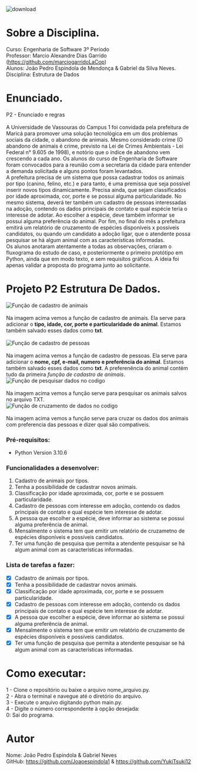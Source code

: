![download](https://user-images.githubusercontent.com/87872775/228082987-ac241011-e117-49cc-ba8e-461c5577d0f8.png)
# Sobre a Disciplina.
Curso: Engenharia de Software 3º Período <br>
Professor: Marcio Alexandre Dias Garrido (https://github.com/marciogarridoLaCop) <br>
Alunos: João Pedro Espindola de Mendonça & Gabriel da Silva Neves. <br>
Disciplina: Estrutura de Dados<br> 

# Enunciado.
P2 - Enunciado e regras <br><br>
A Universidade de Vassouras do Campus 1 foi convidada pela prefeitura de Maricá para promover uma solução tecnológica em um dos problemas sociais da cidade, o abandono de animais. Mesmo considerado crime (O abandono de animais é crime, previsto na Lei de Crimes Ambientais - Lei Federal n° 9.605 de 1998), e notório que o índice de abandono vem crescendo a cada ano.
Os alunos do curso de Engenharia de Software foram convocados para a reunião com a secretaria da cidade para entender a demanda solicitada e alguns pontos foram levantados. <br>
A prefeitura precisa de um sistema que possa cadastrar todos os animais por tipo (canino, felino, etc.) e para tanto, é uma premissa que seja possível inserir novos tipos dinamicamente. Precisa ainda, que sejam classificados por idade aproximada, cor, porte e se possui alguma particularidade. No mesmo sistema, deverá ter também um cadastro de pessoas interessadas na adoção, contendo os dados principais de contato e qual espécie teria o interesse de adotar. Ao escolher a espécie, deve também informar se possui alguma preferência do animal. Por fim, no final do mês a prefeitura emitirá um relatório de cruzamento de espécies disponíveis x possíveis candidatos, ou quando um candidato a adoção ligar, que o atendente possa pesquisar se há algum animal com as características informadas. <br>
Os alunos anotaram atentamente a todas as observações, criaram o fluxograma do estudo de caso, e posteriormente o primeiro protótipo em Python, ainda que em modo texto, e sem requisitos gráficos. A ideia foi apenas validar a proposta do programa junto ao solicitante.
# Projeto P2 Estrutura De Dados.
![Função de cadastro de animais](img/cadastro-animal.png) <br> <br>
Na imagem acima vemos a função de cadastro de animais. Ela serve para adicionar o **tipo, idade, cor, porte e particularidade do animal**. Estamos também salvado esses dados como **txt**.
<br> <br>
![Função de cadastro de pessoas](img/cadastro-pessoa.png) <br> <br>
Na imagem acima vemos a função de cadastro de pessoas. Ela serve para adicionar o **nome, cpf, e-mail, numero e preferência do animal**. Estamos também salvado esses dados como **txt**. A preferenência do animal contém tudo da primeira *função de cadastro de animais*.
<br>
![Função de pesquisar dados no codigo](img/pesquisar.png)<br> <br>
Na imagem acima vemos a função serve para pesquisar os animais salvos no arquivo TXT.
<br>
![Função de cruzamento de dados no codigo](img/cruzamento.png)<br> <br>
Na imagem acima vemos a função serve para cruzar os dados dos animais com preferencia das pessoas e dizer qual são compativeis.
<br>

### Pré-requisitos:
* Python Version 3.10.6
### Funcionalidades a desenvolver:
1. Cadastro de animais por tipos.
2. Tenha a possibilidade de cadastrar novos animais.
3. Classificação por idade aproximada, cor, porte e se possuem particularidade.
4. Cadastro de pessoas com interesse em adoção, contendo os dados principais de contato e qual espécie tem interesse de adotar.
5. A pessoa que escolher a espécie, deve informar ao sistema se possui alguma preferência de animal.
6. Mensalmente o sistema tem que emitir um relatório de cruzametno de espécies disponíveis e possíveis candidatos.
7. Ter uma função de pesquisa que permita a atendente pesquisar se há algum animal com as características informadas.

### Lista de tarefas a fazer:
-[X] Cadastro de animais por tipos. <br>
-[X] Tenha a possibilidade de cadastrar novos animais. <br>
-[X] Classificação por idade aproximada, cor, porte e se possuem particularidade. <br>
-[X] Cadastro de pessoas com interesse em adoção, contendo os dados principais de contato e qual espécie tem interesse de adotar. <br>
-[X] A pessoa que escolher a espécie, deve informar ao sistema se possui alguma preferência de animal. <br>
-[X] Mensalmente o sistema tem que emitir um relatório de cruzamento de espécies disponíveis e possíveis candidatos. <br>
-[X] Ter uma função de pesquisa que permita a atendente pesquisar se há algum animal com as características informadas. <br>

# Como executar:
1 - Clone o repositório ou baixe o arquivo nome_arquivo.py.<br></pre>
2 - Abra o terminal e navegue até o diretório do arquivo.<br>
3 - Execute o arquivo digitando python main.py.<br>
4 - Digite o número correspondente à opção desejada:<br>
0: Sai do programa.<br></pre>   

# Autor
Nome: João Pedro Espindola & Gabriel Neves <br>
GitHub: https://github.com/Joaoespindola1 & https://github.com/YukiTsuki12
